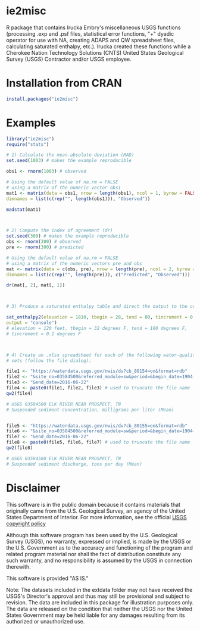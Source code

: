 # ie2misc

R package that contains Irucka Embry's miscellaneous USGS functions (processing .exp and .psf files, statistical error functions, "+" dyadic operator for use with NA, creating ADAPS and QW spreadsheet files, calculating saturated enthalpy, etc.). Irucka created these functions while a Cherokee Nation Technology Solutions (CNTS) United States Geological Survey (USGS) Contractor and/or USGS employee.


# Installation from CRAN

```R
install.packages("ie2misc")
```


# Examples
```R
library("ie2misc")
require("stats")

# 1) Calculate the mean-absolute deviation (MAD)
set.seed(1003) # makes the example reproducible

obs1 <- rnorm(1003) # observed

# Using the default value of na.rm = FALSE
# using a matrix of the numeric vector obs1
mat1 <- matrix(data = obs1, nrow = length(obs1), ncol = 1, byrow = FALSE,
dimnames = list(c(rep("", length(obs1))), "Observed"))

madstat(mat1)



# 2) Compute the index of agreement (dr)
set.seed(300) # makes the example reproducible
obs <- rnorm(300) # observed
pre <- rnorm(300) # predicted

# Using the default value of na.rm = FALSE
# using a matrix of the numeric vectors pre and obs
mat <- matrix(data = c(obs, pre), nrow = length(pre), ncol = 2, byrow = FALSE,
dimnames = list(c(rep("", length(pre))), c("Predicted", "Observed")))

dr(mat[, 2], mat[, 1])



# 3) Produce a saturated enthalpy table and direct the output to the console

sat_enthalpy2(elevation = 1810, tbegin = 28, tend = 80, tincrement = 0.1,
output = "console")
# elevation = 120 feet, tbegin = 32 degrees F, tend = 100 degrees F,
# tincrement = 0.1 degrees F



# 4) Create an .xlsx spreadsheet for each of the following water-quality data
# sets (follow the file dialog):

file1 <- "https://waterdata.usgs.gov/nwis/dv?cb_80154=on&format=rdb"
file2 <- "&site_no=03584500&referred_module=sw&period=&begin_date=1904-07-01"
file3 <- "&end_date=2016-06-22"
file4 <- paste0(file1, file2, file3) # used to truncate the file name
qw2(file4)

# USGS 03584500 ELK RIVER NEAR PROSPECT, TN
# Suspended sediment concentration, milligrams per liter (Mean)


file5 <- "https://waterdata.usgs.gov/nwis/dv?cb_80155=on&format=rdb"
file6 <- "&site_no=03584500&referred_module=sw&period=&begin_date=1904-07-01"
file7 <- "&end_date=2016-06-22"
file8 <- paste0(file5, file6, file7) # used to truncate the file name
qw2(file8)

# USGS 03584500 ELK RIVER NEAR PROSPECT, TN
# Suspended sediment discharge, tons per day (Mean)
```



# Disclaimer

This software is in the public domain because it contains materials that originally came from the U.S. Geological Survey, an agency of the United States Department of Interior. For more information, see the official [USGS copyright policy](https://www.usgs.gov/information-policies-and-instructions/copyrights-and-credits#copyright)

Although this software program has been used by the U.S. Geological Survey (USGS), no warranty, expressed or implied, is made by the USGS or the U.S. Government as to the accuracy and functioning of the program and related program material nor shall the fact of distribution constitute any such warranty, and no responsibility is assumed by the USGS in connection therewith.

This software is provided "AS IS."


Note: The datasets included in the extdata folder may not have received the USGS's Director's approval and thus may still be provisional and subject to revision. The data are included in this package for illustration purposes only. The data are released on the condition that neither the USGS nor the United States Government may be held liable for any damages resulting from its authorized or unauthorized use.

